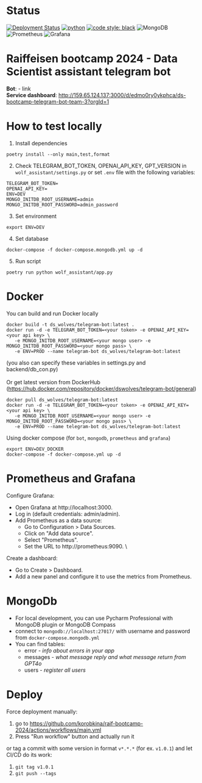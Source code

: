 # Status 
[![Deployment Status](https://github.com/korobkina/raif-bootcamp-2024/actions/workflows/main.yml/badge.svg)](https://github.com/korobkina/raif-bootcamp-2024/actions/workflows/main.yml) [![python](https://img.shields.io/badge/Python-3.9-3776AB.svg?style=flat&logo=python&logoColor=white)](https://www.python.org) [![code style: black](https://img.shields.io/badge/code%20style-black-000000.svg)](https://github.com/psf/black) ![MongoDB](https://img.shields.io/badge/database-MongoDB-green) ![Prometheus](https://img.shields.io/badge/monitoring-Prometheus-orange) ![Grafana](https://img.shields.io/badge/monitoring-Grafana-blue)


# Raiffeisen bootcamp 2024 - Data Scientist assistant telegram bot

**Bot**: - link \
**Service dashboard**: http://159.65.124.137:3000/d/edmo0ry0ykphca/ds-bootcamp-telegram-bot-team-3?orgId=1 


# How to test locally
1. Install dependencies
```
poetry install --only main,test,format
```
2. Check TELEGRAM_BOT_TOKEN, OPENAI_API_KEY, GPT_VERSION in `wolf_assistant/settings.py` or set `.env` file
with the following variables:
```
TELEGRAM_BOT_TOKEN=
OPENAI_API_KEY=
ENV=DEV
MONGO_INITDB_ROOT_USERNAME=admin
MONGO_INITDB_ROOT_PASSWORD=admin_password
```
3. Set environment 
```
export ENV=DEV
```
4. Set database
```
docker-compose -f docker-compose.mongodb.yml up -d
```
5. Run script
```
poetry run python wolf_assistant/app.py
```


# Docker
You can build and run Docker locally 
```
docker build -t ds_wolves/telegram-bot:latest .
docker run -d -e TELEGRAM_BOT_TOKEN=<your token> -e OPENAI_API_KEY=<your api key> \
   -e MONGO_INITDB_ROOT_USERNAME=<your mongo user> -e MONGO_INITDB_ROOT_PASSWORD=<your mongo pass> \
   -e ENV=PROD --name telegram-bot ds_wolves/telegram-bot:latest
```
(you also can specify these variables in settings.py and backend/db_con.py) \
\
Or get latest version from DockerHub (https://hub.docker.com/repository/docker/dswolves/telegram-bot/general)
```
docker pull ds_wolves/telegram-bot:latest
docker run -d -e TELEGRAM_BOT_TOKEN=<your token> -e OPENAI_API_KEY=<your api key> \
   -e MONGO_INITDB_ROOT_USERNAME=<your mongo user> -e MONGO_INITDB_ROOT_PASSWORD=<your mongo pass> \
   -e ENV=PROD --name telegram-bot ds_wolves/telegram-bot:latest
```

Using docker compose (for `bot`, `mongodb`, `prometheus` and `grafana`)
```
export ENV=DEV_DOCKER
docker-compose -f docker-compose.yml up -d
```
# Prometheus and Grafana

Configure Grafana:
- Open Grafana at http://localhost:3000.
- Log in (default credentials: admin/admin).
- Add Prometheus as a data source:
  - Go to Configuration > Data Sources.
  - Click on "Add data source".
  - Select "Prometheus".
  - Set the URL to http://prometheus:9090. \

Create a dashboard:
- Go to Create > Dashboard.
- Add a new panel and configure it to use the metrics from Prometheus.

# MongoDb
- For local development, you can use Pycharm Professional with MongoDB plugin or MongoDB Compass
- connect to `mongodb://localhost:27017/` with username and password from `docker-compose.mongodb.yml`
- You can find tables:
  - error - *info about errors in your app*
  - messages - *what message reply and what message return from GPT4o*
  - users - *register all users*


# Deploy

Force deployment manually:
1. go to https://github.com/korobkina/raif-bootcamp-2024/actions/workflows/main.yml
2. Press "Run workflow" button and actually run it

or tag a commit with some version in format `v*.*.*` (for ex. `v1.0.1`) and let CI/CD do its work:
1. `git tag v1.0.1`
2. `git push --tags`